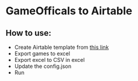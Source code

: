 # GameOfficals to Airtable

## How to use:
- Create Airtable template from [this link](https://airtable.com/invite/l?inviteId=invX7jvSD1x0s31sz&inviteToken=7490a256e92e25266773e6f47f4b198196cc6af97f85abbeaecd1858b97cfbf2&utm_source=email)
- Export games to excel
- Export excel to CSV in excel
- Update the config.json
- Run